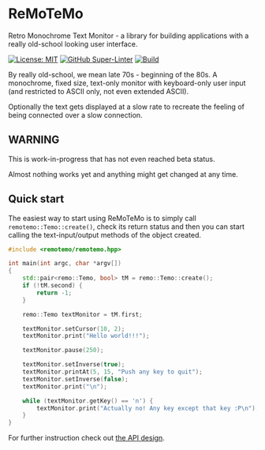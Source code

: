 # ReMoTeMo
Retro Monochrome Text Monitor - a library for building applications with a
really old-school looking user interface.

[![License: MIT](https://img.shields.io/badge/License-MIT-green.svg)](https://opensource.org/licenses/MIT)
[![GitHub Super-Linter](https://github.com/siggisv/remotemo/actions/workflows/super-linter.yml/badge.svg?branch=main)](https://github.com/siggisv/remotemo/actions/workflows/super-linter.yml)
[![Build](https://github.com/siggisv/remotemo/actions/workflows/cmake.yml/badge.svg?branch=main)](https://github.com/siggisv/remotemo/actions/workflows/cmake.yml)

By really old-school, we mean late 70s - beginning of the 80s. A monochrome, fixed size,
text-only monitor with keyboard-only user input (and restricted to ASCII only, not even extended ASCII).

Optionally the text gets displayed at a slow rate to recreate the feeling of being connected over a slow connection.

## WARNING
This is work-in-progress that has not even reached beta status.

Almost nothing works yet and anything might
get changed at any time.

## Quick start

The easiest way to start using ReMoTeMo is to simply call
`remotemo::Temo::create()`, check its return status and then you can start
calling the text-input/output methods of the object created.

```C++
#include <remotemo/remotemo.hpp>

int main(int argc, char *argv[])
{
    std::pair<remo::Temo, bool> tM = remo::Temo::create();
    if (!tM.second) {
        return -1;
    }

    remo::Temo textMonitor = tM.first;

    textMonitor.setCursor(10, 2);
    textMonitor.print("Hello world!!!");

    textMonitor.pause(250);

    textMonitor.setInverse(true);
    textMonitor.printAt(5, 15, "Push any key to quit");
    textMonitor.setInverse(false);
    textMonitor.print("\n");

    while (textMonitor.getKey() == 'n') {
        textMonitor.print("Actually no! Any key except that key :P\n");
    }
}
```

For further instruction check out [the API design](docs/API_design.md).
